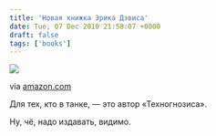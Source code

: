 ```yaml
---
title: 'Новая книжка Эрика Дэвиса'
date: Tue, 07 Dec 2010 21:58:07 +0000
draft: false
tags: ['books']
---
```


![](http://posterous.com/getfile/files.posterous.com/v-x/lIFiFggisDdzxknfixrJwzneosfuqvxeqpijshxivlqrxDpIBqAyEJtnxDJw/media_httpecximagesam_loEum.jpg.scaled500.jpg)

via [amazon.com](http://www.amazon.com/gp/product/1891241540?ie=UTF8&tag=boingboing0e-20&linkCode=as2&camp=1789&creative=390957&creativeASIN=1891241540)

Для тех, кто в танке, — это автор «Техногнозиса».

Ну, чё, надо издавать, видимо.